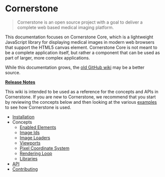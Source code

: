 # Cornerstone

> Cornerstone is an open source project with a goal to deliver a complete web based medical imaging platform.

This documentation focuses on Cornerstone Core, which is a lightweight JavaScript library for displaying medical images in modern web browsers that support the HTML5 canvas element. Cornerstone Core is not meant to be a complete application itself, but rather a component that can be used as part of larger, more complex applications.

While this documentation grows, the [old GitHub wiki](https://github.com/cornerstonejs/cornerstone/wiki) may be a better source.

**[Release Notes](https://github.com/cornerstonejs/cornerstone/releases)**

This wiki is intended to be used as a reference for the concepts and APIs in Cornerstone.  If you are new to Cornerstone, we recommend that you start by reviewing the concepts below and then looking at the various [examples](https://rawgit.com/cornerstonejs/cornerstone/master/example/index.html) to see how Cornerstone is used.

- [Installation](installation.md)
- Concepts
  - [Enabled Elements](concepts/enabled-elements.md)
  - [Image Ids](concepts/image-ids.md)
  - [Image Loaders](concepts/image-loaders.md)
  - [Viewports](concepts/viewports.md)
  - [Pixel Coordinate System](concepts/pixel-coordinate-system.md)
  - [Rendering Loop](concepts/rendering-loop.md)
  - [Libraries](concepts/libraries.md)
- [API](api.md)
- [Contributing](contributing.md)
